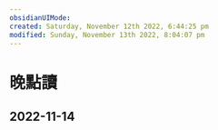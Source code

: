 ```yaml
---
obsidianUIMode: 
created: Saturday, November 12th 2022, 6:44:25 pm
modified: Sunday, November 13th 2022, 8:04:07 pm
---
```

# 晚點讀
## 2022-11-14
